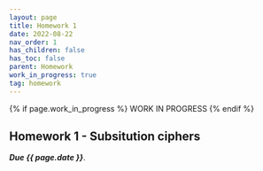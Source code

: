 ```yaml
---
layout: page
title: Homework 1
date: 2022-08-22
nav_order: 1
has_children: false
has_toc: false
parent: Homework
work_in_progress: true
tag: homework 
---
```


{% if page.work_in_progress %} WORK IN PROGRESS {% endif %}

## Homework 1 - Subsitution ciphers

**_Due {{ page.date }}_**. 

